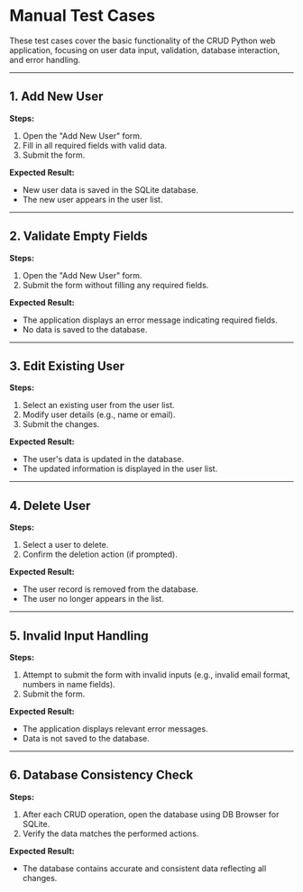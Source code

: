 # Manual Test Cases

These test cases cover the basic functionality of the CRUD Python web application, focusing on user data input, validation, database interaction, and error handling.

---

## 1. Add New User

**Steps:**
1. Open the "Add New User" form.
2. Fill in all required fields with valid data.
3. Submit the form.

**Expected Result:**
- New user data is saved in the SQLite database.
- The new user appears in the user list.

---

## 2. Validate Empty Fields

**Steps:**
1. Open the "Add New User" form.
2. Submit the form without filling any required fields.

**Expected Result:**
- The application displays an error message indicating required fields.
- No data is saved to the database.

---

## 3. Edit Existing User

**Steps:**
1. Select an existing user from the user list.
2. Modify user details (e.g., name or email).
3. Submit the changes.

**Expected Result:**
- The user's data is updated in the database.
- The updated information is displayed in the user list.

---

## 4. Delete User

**Steps:**
1. Select a user to delete.
2. Confirm the deletion action (if prompted).

**Expected Result:**
- The user record is removed from the database.
- The user no longer appears in the list.

---

## 5. Invalid Input Handling

**Steps:**
1. Attempt to submit the form with invalid inputs (e.g., invalid email format, numbers in name fields).
2. Submit the form.

**Expected Result:**
- The application displays relevant error messages.
- Data is not saved to the database.

---

## 6. Database Consistency Check

**Steps:**
1. After each CRUD operation, open the database using DB Browser for SQLite.
2. Verify the data matches the performed actions.

**Expected Result:**
- The database contains accurate and consistent data reflecting all changes.